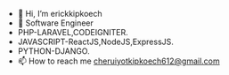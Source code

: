 - 👋 Hi, I’m erickkipkoech
- 👀 Software Engineer
- PHP-LARAVEL,CODEIGNITER.
- JAVASCRIPT-ReactJS,NodeJS,ExpressJS.
- PYTHON-DJANGO.
- 📫 How to reach me cheruiyotkipkoech612@gmail.com

<!---
erickkipkoech/erickkipkoech is a ✨ special ✨ repository because its `README.md` (this file) appears on your GitHub profile.
You can click the Preview link to take a look at your changes.
--->
